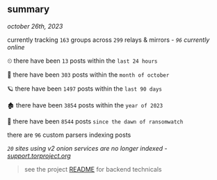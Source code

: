 
## summary
_october 26th, 2023_

currently tracking `163` groups across `299` relays & mirrors - _`96` currently online_

⏲ there have been `13` posts within the `last 24 hours`

🦈 there have been `303` posts within the `month of october`

🪐 there have been `1497` posts within the `last 90 days`

🏚 there have been `3854` posts within the `year of 2023`

🦕 there have been `8544` posts `since the dawn of ransomwatch`

there are `96` custom parsers indexing posts

_`20` sites using v2 onion services are no longer indexed - [support.torproject.org](https://support.torproject.org/onionservices/v2-deprecation/)_

> see the project [README](https://github.com/joshhighet/ransomwatch#ransomwatch--) for backend technicals
